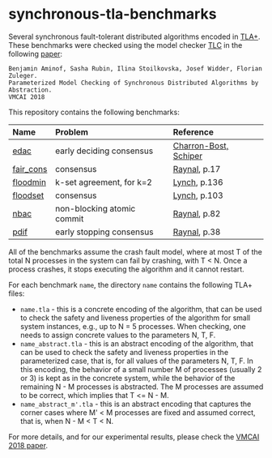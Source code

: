 # synchronous-tla-benchmarks
Several synchronous fault-tolerant distributed algorithms encoded in [TLA+](https://lamport.azurewebsites.net/tla/tla.html). 
These benchmarks were checked using the model checker [TLC](https://lamport.azurewebsites.net/tla/tools.html) in the following [paper](https://link.springer.com/chapter/10.1007%2F978-3-319-73721-8_1):

    Benjamin Aminof, Sasha Rubin, Ilina Stoilkovska, Josef Widder, Florian Zuleger.
    Parameterized Model Checking of Synchronous Distributed Algorithms by Abstraction.
    VMCAI 2018

This repository contains the following benchmarks: 

Name  | Problem | Reference
:-----|:--------|:---------
[edac](https://github.com/istoilkovska/synchronous-tla-benchmarks/tree/master/edac) | early deciding consensus | [Charron-Bost, Schiper](https://www.sciencedirect.com/science/article/pii/S0196677403001652)
[fair_cons](https://github.com/istoilkovska/synchronous-tla-benchmarks/tree/master/fair_cons) | consensus | [Raynal](https://www.morganclaypool.com/doi/abs/10.2200/S00294ED1V01Y201009DCT003), p.17
[floodmin](https://github.com/istoilkovska/synchronous-tla-benchmarks/tree/master/floodmin_k2) | k-set agreement, for k=2| [Lynch](http://groups.csail.mit.edu/tds/distalgs.html), p.136
[floodset](https://github.com/istoilkovska/synchronous-tla-benchmarks/tree/master/floodset) | consensus | [Lynch](http://groups.csail.mit.edu/tds/distalgs.html), p.103
[nbac](https://github.com/istoilkovska/synchronous-tla-benchmarks/tree/master/nbac) | non-blocking atomic commit | [Raynal](https://www.morganclaypool.com/doi/abs/10.2200/S00294ED1V01Y201009DCT003), p.82
[pdif](https://github.com/istoilkovska/synchronous-tla-benchmarks/tree/master/pdif) | early stopping consensus | [Raynal](https://www.morganclaypool.com/doi/abs/10.2200/S00294ED1V01Y201009DCT003), p.38 

All of the benchmarks assume the crash fault model, where at most T of the total N processes in the system can fail by crashing, with T < N. Once a process crashes, it stops executing the algorithm and it cannot restart.

For each benchmark `name`, the directory `name` contains the following TLA+ files:
  - `name.tla` - this is a concrete encoding of the algorithm, that can be used to check the safety and liveness properties of the algorithm for small system instances, e.g., up to N = 5 processes. When checking, one needs to assign concrete values to the parameters N, T, F.
  - `name_abstract.tla` - this is an abstract encoding of the algorithm, that can be used to check the safety and liveness properties in the parameterized case, that is, for all values of the parameters N, T, F. In this encoding, the behavior of a small number M of processes (usually 2 or 3) is kept as in the concrete system, while the behavior of the remaining N - M processes is abstracted. The M processes are assumed to be correct, which implies that T <= N - M.
  - `name_abstract_m'.tla` - this is an abstract encoding that captures the corner cases where M' < M processes are fixed and assumed correct, that is, when N - M < T < N.
  
For more details, and for our experimental results, please check the [VMCAI 2018 paper](https://link.springer.com/chapter/10.1007%2F978-3-319-73721-8_1).
